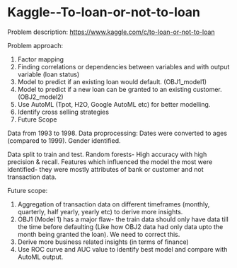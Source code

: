 # Kaggle--To-loan-or-not-to-loan

Problem description:
https://www.kaggle.com/c/to-loan-or-not-to-loan


Problem approach:
1. Factor mapping
2. Finding correlations or dependencies between variables and with output variable (loan status)
2. Model to predict if an existing loan would default. (OBJ1_model1)
3. Model to predict if a new loan can be granted to an existing customer. (OBJ2_model2)
4. Use AutoML (Tpot, H2O, Google AutoML etc) for better modelling.
5. Identify cross selling strategies
6. Future Scope

Data from 1993 to 1998.
Data proprocessing:
Dates were converted to ages (compared to 1999).
Gender identified.

Data split to train and test. 
Random forests- High accuracy with high precision & recall. 
Features which influenced the model the most were identified- they were mostly attributes of bank or customer and not transaction data.

Future scope:
1. Aggregation of transaction data on different timeframes (monthly, quarterly, half yearly, yearly etc) to derive more insights.
2. OBJ1 (Model 1) has a major flaw- 
the train data should only have data till the time before defaulting (Like how OBJ2 data had only data upto the month being granted the loan). We need to correct this. 
3. Derive more business related insights (in terms of finance)
4. Use ROC curve and AUC value to identify best model and compare with AutoML output.
